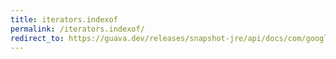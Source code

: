 ```yaml
---
title: iterators.indexof
permalink: /iterators.indexof/
redirect_to: https://guava.dev/releases/snapshot-jre/api/docs/com/google/common/collect/Iterators.html#indexOf-java.util.Iterator-com.google.common.base.Predicate-
---
```

